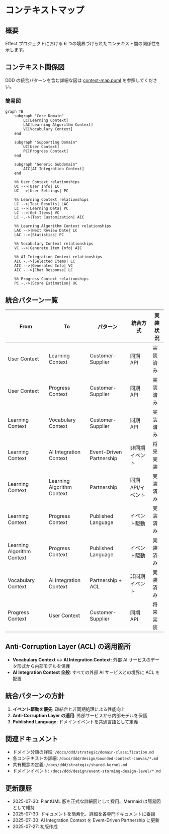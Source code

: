 # コンテキストマップ

## 概要

Effect プロジェクトにおける 6 つの境界づけられたコンテキスト間の関係性を示します。

## コンテキスト関係図

DDD の統合パターンを含む詳細な図は [context-map.puml](./context-map.puml) を参照してください。

### 簡易図

```mermaid
graph TB
    subgraph "Core Domain"
        LC[Learning Context]
        LAC[Learning Algorithm Context]
        VC[Vocabulary Context]
    end

    subgraph "Supporting Domain"
        UC[User Context]
        PC[Progress Context]
    end

    subgraph "Generic Subdomain"
        AIC[AI Integration Context]
    end

    %% User Context relationships
    UC -->|User Info| LC
    UC -->|User Settings| PC

    %% Learning Context relationships
    LC -->|Test Results| LAC
    LC -->|Learning Data| PC
    LC -->|Get Items| VC
    LC -.->|Test Customization| AIC

    %% Learning Algorithm Context relationships
    LAC -->|Next Review Date| LC
    LAC -->|Statistics| PC

    %% Vocabulary Context relationships
    VC -->|Generate Item Info| AIC

    %% AI Integration Context relationships
    AIC -.->|Selected Items| LC
    AIC -->|Generated Info| VC
    AIC -.->|Chat Response| LC

    %% Progress Context relationships
    PC -.->|Score Estimation| UC
```

## 統合パターン一覧

| From                       | To                         | パターン           | 統合方式          | 実装状況 |
| -------------------------- | -------------------------- | ------------------ | ----------------- | -------- |
| User Context               | Learning Context           | Customer-Supplier  | 同期 API          | 実装済み |
| User Context               | Progress Context           | Customer-Supplier  | 同期 API          | 実装済み |
| Learning Context           | Vocabulary Context         | Customer-Supplier  | 同期 API          | 実装済み |
| Learning Context           | AI Integration Context     | Event-Driven Partnership | 非同期イベント    | 将来実装 |
| Learning Context           | Learning Algorithm Context | Partnership        | 同期 API/イベント | 実装済み |
| Learning Context           | Progress Context           | Published Language | イベント駆動      | 実装済み |
| Learning Algorithm Context | Progress Context           | Published Language | イベント駆動      | 実装済み |
| Vocabulary Context         | AI Integration Context     | Partnership + ACL  | 非同期イベント    | 実装済み |
| Progress Context           | User Context               | Customer-Supplier  | 同期 API          | 将来実装 |

## Anti-Corruption Layer (ACL) の適用箇所

- **Vocabulary Context ↔ AI Integration Context**: 外部 AI サービスのデータ形式から内部モデルを保護
- **AI Integration Context 全般**: すべての外部 AI サービスとの境界に ACL を配置

## 統合パターンの方針

1. **イベント駆動を優先**: 疎結合と非同期処理による性能向上
2. **Anti-Corruption Layer の適用**: 外部サービスから内部モデルを保護
3. **Published Language**: ドメインイベントを共通言語として定義

## 関連ドキュメント

- ドメイン分類の詳細: `/docs/ddd/strategic/domain-classification.md`
- 各コンテキストの詳細: `/docs/ddd/design/bounded-context-canvas/*.md`
- 共有概念の定義: `/docs/ddd/strategic/shared-kernel.md`
- ドメインイベント: `/docs/ddd/design/event-storming-design-level/*.md`

## 更新履歴

- 2025-07-30: PlantUML 版を正式な詳細図として採用、Mermaid は簡易図として維持
- 2025-07-30: ドキュメントを簡素化、詳細を各専門ドキュメントに委譲
- 2025-07-30: AI Integration Context を Event-Driven Partnership に更新
- 2025-07-27: 初版作成
